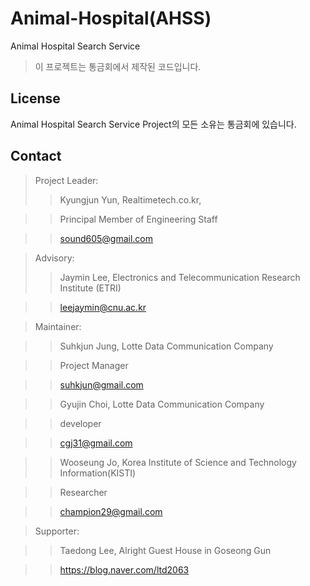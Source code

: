 # Animal-Hospital(AHSS)
Animal Hospital Search Service 

> 이 프로젝트는 통금회에서 제작된 코드입니다.

## License

Animal Hospital Search Service Project의 모든 소유는 통금회에 있습니다.

## Contact ##

> Project Leader:
>> Kyungjun Yun, Realtimetech.co.kr,

>> Principal Member of Engineering Staff

>> sound605@gmail.com

> Advisory:
>> Jaymin Lee, Electronics and Telecommunication Research Institute (ETRI)

>> leejaymin@cnu.ac.kr

> Maintainer:

>> Suhkjun Jung, Lotte Data Communication Company

>> Project Manager

>> suhkjun@gmail.com

>> Gyujin Choi, Lotte Data Communication Company

>> developer

>> cgj31@gmail.com

>> Wooseung Jo, Korea Institute of Science and Technology Information(KISTI)

>> Researcher

>> champion29@gmail.com

> Supporter:

>> Taedong Lee, Alright Guest House in Goseong Gun

>> https://blog.naver.com/ltd2063
